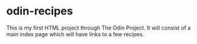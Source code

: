 # odin-recipes
This is my first HTML project through The Odin Project. 
It will consist of a main index page which will have links to a few recipes.
